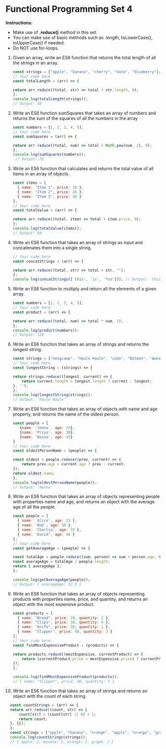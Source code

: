 # Functional Programming Set 4

**Instructions:**

- Make use of **.reduce()** method in this set.
- You can make use of basic methods such as .length, toLowerCase(), toUpperCase() if needed.
- Do NOT use for-loops.

1. Given an array, write an ES6 function that returns the total length of all the strings in an array.

    ```jsx
    const strings = ["apple", "banana", "cherry", "date", "blueberry"];
    // Your code here
    const totalLength = (arr) => {

    return arr.reduce((total, str) => total + str.length, 0);
    };
    console.log(totalLength(strings));
    // Output: 30
    ```

2. Write an ES6 function sumSquares that takes an array of numbers and returns the sum of the squares of all the numbers in the array

    ```jsx
    const numbers = [1, 2, 3, 4, 5];
    // Your code here
    const sumSquares = (arr) => {

    return arr.reduce((total, num) => total + Math.pow(num, 2), 0);
    };
    console.log(sumSquares(numbers));
     // Output: 55 
    ```

3. Write an ES6 function that calculates and returns the total value of all items in an array of objects.

    ```jsx
    const items = [
      { name: "Item 1", price: 10 },
      { name: "Item 2", price: 20 },
      { name: "Item 3", price: 30 }
    ];
    // Your code here
    const totalValue = (arr) => {

    return arr.reduce((total, item) => total + item.price, 0);
    };
    console.log(totalValue(items)); 
    // Output: 60
    ```

4. Write an ES6 function that takes an array of strings as input and concatenates them into a single string.

    ```jsx
    // Your code here
    const concatStrings = (arr) => {

    return arr.reduce((total, str) => total + str, "");
    };
    console.log(concatStrings(['this', 'is', 'fun'])); // Output: 'thisisfun'
    ```

5. Write an ES6 function to multiply and return all the elements of a given array.

    ```jsx
    const numbers = [1, 2, 3, 4, 5];
    // Your code here
    const product = (arr) => {

    return arr.reduce((total, num) => total * num, 1);
    };
    console.log(product(numbers));
    // Output: 120
    ```

6. Write an ES6 function that takes an array of strings and returns the longest string.

    ```jsx
    const strings = ["neogcamp", "Haule Haule", "code", "Batman", "Awesome"];
    // Your code here
    const longestString = (strings) => {

    return strings.reduce((longest, current) => {
        return current.length > longest.length ? current : longest;
    }, '');
    };
    console.log(longestString(strings)); 
    // Output: 'Haule Haule'
    ```

7. Write an ES6 function that takes an array of objects with name and age property, and returns the name of the oldest person.

    ```jsx
    const people = [
       {name: 'Jeena', age: 25}, 
       {name: 'Priya', age: 30}, 
       {name: 'Naina', age: 45}
    ]
    // Your code here
    const oldestPersonName = (people) => {

    const oldest = people.reduce((prev, current) => {
        return prev.age > current.age ? prev : current;
    });
    return oldest.name;
    };
    console.log(oldestPersonName(people)); 
    // Output: 'Naina'
    ```

8. Write an ES6 function that takes an array of objects representing people with properties name and age, and returns an object with the average age of all the people.

    ```jsx
    const people = [
      { name: 'Alice', age: 25 },
      { name: 'Bob', age: 30 },
      { name: 'Charlie', age: 35 },
      { name: 'David', age: 40 }
    ];
    // Your code here
    const getAverageAge = (people) => {

    const totalAge = people.reduce((sum, person) => sum + person.age, 0);
    const averageAge = totalAge / people.length;
    return { averageAge };
    };

    console.log(getAverageAge(people));
    // Output: { averageAge: 32.5 }
    ```

9. Write an ES6 function that takes an array of objects representing products with properties name, price, and quantity, and returns an object with the most expensive product.

    ```jsx
    const products = [
      { name: "Bread", price: 10, quantity: 2 },
      { name: "Clips", price: 20, quantity: 5 },
      { name: "Knife", price: 30, quantity: 1 },
      { name: "Slipper", price: 40, quantity: 3 }
    ];
    // Your code here
    const findMostExpensiveProduct = (products) => {

    return products.reduce((mostExpensive, currentProduct) => {
        return (currentProduct.price > mostExpensive.price) ? currentProduct : mostExpensive;
    });
    };

    console.log(findMostExpensiveProduct(products)); 
    // { name: "Slipper", price: 40, quantity: 3 }
    ```

10. Write an ES6 function that takes an array of strings and returns an object with the count of each string.

  ```jsx
    const countStrings = (arr) => {
    return arr.reduce((count, str) => {
        count[str] = (count[str] || 0) + 1;
        return count;
    }, {});
    };
    const strings = ["apple", "banana", "orange", "apple", "orange", "grape"];
    console.log(countStrings(strings));
    // { apple: 2, banana: 1, orange: 2, grape: 1 }
  ```